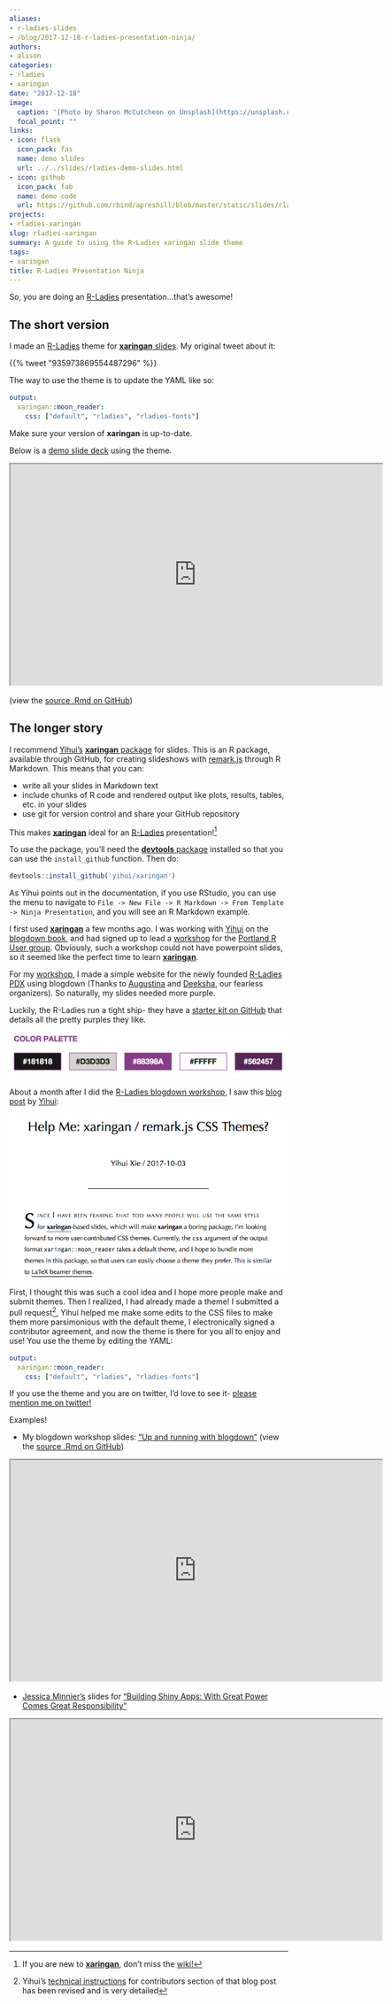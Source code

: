 ```yaml
---
aliases:
- r-ladies-slides
- /blog/2017-12-18-r-ladies-presentation-ninja/
authors:
- alison
categories:
- rladies
- xaringan
date: "2017-12-18"
image:
  caption: '[Photo by Sharon McCutcheon on Unsplash](https://unsplash.com/photos/H_FbsufW7yw)'
  focal_point: ""
links:
- icon: flask
  icon_pack: fas
  name: demo slides
  url: ../../slides/rladies-demo-slides.html
- icon: github
  icon_pack: fab
  name: demo code
  url: https://github.com/rbind/apreshill/blob/master/static/slides/rladies-demo-slides.Rmd
projects:
- rladies-xaringan
slug: rladies-xaringan
summary: A guide to using the R-Ladies xaringan slide theme
tags:
- xaringan
title: R-Ladies Presentation Ninja
---
```


So, you are doing an [R-Ladies](https://rladies.org) presentation…that’s awesome!

## The short version

I made an [R-Ladies](https://rladies.org) theme for [**xaringan** slides](https://github.com/yihui/xaringan). My original tweet about it:

{{% tweet "935973869554487296" %}}

The way to use the theme is to update the YAML like so:

``` yaml
output:
  xaringan::moon_reader:
    css: ["default", "rladies", "rladies-fonts"]
```

Make sure your version of **xaringan** is up-to-date.

Below is a [demo slide deck](https://alison.rbind.io/slides/rladies-demo-slides.html#1) using the theme.

<iframe src="https://alison.rbind.io/slides/rladies-demo-slides.html#1" width="672" height="400px">
</iframe>

(view the [source .Rmd on GitHub](https://github.com/rbind/apreshill/blob/master/static/slides/rladies-demo-slides.Rmd))

## The longer story

I recommend [Yihui’s](https://yihui.name) [**xaringan** package](https://github.com/yihui/xaringan) for slides. This is an R package, available through GitHub, for creating slideshows with [remark.js](https://remarkjs.com/) through R Markdown. This means that you can:

-   write all your slides in Markdown text
-   include chunks of R code and rendered output like plots, results, tables, etc. in your slides
-   use git for version control and share your GitHub repository

This makes [**xaringan**](https://github.com/yihui/xaringan) ideal for an [R-Ladies](https://rladies.org) presentation![^1]

To use the package, you’ll need the [**devtools** package](https://cran.r-project.org/web/packages/devtools/index.html) installed so that you can use the `install_github` function. Then do:

``` r
devtools::install_github('yihui/xaringan')
```

As Yihui points out in the documentation, if you use RStudio, you can use the menu to navigate to `File -> New File -> R Markdown -> From Template -> Ninja Presentation`, and you will see an R Markdown example.

I first used [**xaringan**](https://github.com/yihui/xaringan) a few months ago. I was working with [Yihui](https://yihui.name) on the [blogdown book](https://bookdown.org/yihui/blogdown/), and had signed up to lead a [workshop](https://alison.rbind.io/talk/blogdown-meetup/) for the [Portland R User group](https://www.meetup.com/portland-r-user-group/). Obviously, such a workshop could not have powerpoint slides, so it seemed like the perfect time to learn [**xaringan**](https://github.com/yihui/xaringan).

For my [workshop](https://alison.rbind.io/talk/blogdown-meetup/), I made a simple website for the newly founded [R-Ladies PDX](https://rladies-pdx.rbind.io) using blogdown (Thanks to [Augustina](https://twitter.com/mmmpork) and [Deeksha](https://twitter.com/deekshathati), our fearless organizers). So naturally, my slides needed more purple.

Luckily, the R-Ladies run a tight ship- they have a [starter kit on GitHub](https://github.com/rladies/starter-kit) that details all the pretty purples they like.

![](rladies-palette.png)

About a month after I did the [R-Ladies blogdown workshop](https://alison.rbind.io/talk/blogdown-meetup/), I saw this [blog post](https://yihui.name/en/2017/10/xaringan-themes/) by [Yihui](https://yihui.name):

![](yihui-xaringan-themes.png)

First, I thought this was such a cool idea and I hope more people make and submit themes. Then I realized, I had already made a theme! I submitted a pull request[^2], Yihui helped me make some edits to the CSS files to make them more parsimonious with the default theme, I electronically signed a contributor agreement, and now the theme is there for you all to enjoy and use! You use the theme by editing the YAML:

``` yaml
output:
  xaringan::moon_reader:
    css: ["default", "rladies", "rladies-fonts"]
```

If you use the theme and you are on twitter, I’d love to see it- [please mention me on twitter!](https://twitter.com/intent/tweet?user_id=3199856542)

Examples!

-   My blogdown workshop slides: [“Up and running with blogdown”](http://127.0.0.1:4321/talk/blogdown-meetup/) (view the [source .Rmd on GitHub](https://github.com/rbind/apreshill/blob/master/static/slides/blogdown-workshop-slides.Rmd))

<iframe src="https://alison.rbind.io/slides/blogdown-workshop-slides.html#1" width="672" height="400px">
</iframe>

-   [Jessica Minnier’s](http://jessicaminnier.com) slides for [“Building Shiny Apps: With Great Power Comes Great Responsibility”](http://jminnier-talks.netlify.com/2018_02_shiny_csp/minnier_csp2018#1)

<iframe src="https://jminnier-talks.netlify.com/2018_02_shiny_csp/minnier_csp2018#1" width="672" height="400px">
</iframe>

[^1]: If you are new to [**xaringan**](https://github.com/yihui/xaringan), don’t miss the [wiki!](https://github.com/yihui/xaringan/wiki)

[^2]: Yihui’s [technical instructions](https://yihui.name/en/2017/10/xaringan-themes/) for contributors section of that blog post has been revised and is very detailed
